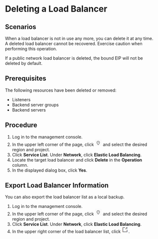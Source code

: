 # Deleting a Load Balancer<a name="EN-US_TOPIC_0166333714"></a>

## Scenarios<a name="section20538244111217"></a>

When a load balancer is not in use any more, you can delete it at any time. A deleted load balancer cannot be recovered. Exercise caution when performing this operation.

If a public network load balancer is deleted, the bound EIP will not be deleted by default.

## Prerequisites<a name="section131941342381"></a>

The following resources have been deleted or removed:

-   Listeners
-   Backend server groups
-   Backend servers

## Procedure<a name="section13384917815"></a>

1.  Log in to the management console.
2.  In the upper left corner of the page, click  ![](figures/icon-region.png)  and select the desired region and project.
3.  Click  **Service List**. Under  **Network**, click  **Elastic Load Balancing**.
4.  Locate the target load balancer and click  **Delete**  in the  **Operation**  column.
5.  In the displayed dialog box, click  **Yes**.

## Export Load Balancer Information<a name="section19169366120"></a>

You can also export the load balancer list as a local backup.

1.  Log in to the management console.
2.  In the upper left corner of the page, click  ![](figures/icon-region.png)  and select the desired region and project.
3.  Click  **Service List**. Under  **Network**, click  **Elastic Load Balancing**.
4.  In the upper right corner of the load balancer list, click  ![](figures/20180702-151924(espace).png).

